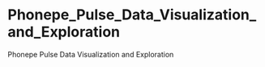 # Phonepe_Pulse_Data_Visualization_and_Exploration
Phonepe Pulse Data Visualization and Exploration
